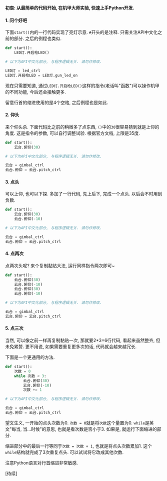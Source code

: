 **初衷: 从最简单的代码开始, 在机甲大师实验, 快速上手Python开发.**

#### 1. 问个好吧

下面`start()`内的一行代码实现了亮灯示意. `#`开头的是注释. 只需关注API中文化之前的部分. 之后的例程也类似.
```python
def start():
    LED灯.开启枪LED()

# 以下为API中文化部分, 与程序逻辑无关. 请勿作修改.

LED灯 = led_ctrl
LED灯.开启枪LED = LED灯.gun_led_on
```
现在只需要知道, 通过`LED灯.开启枪LED()`这样的指令(老话叫"函数")可以操作机甲的不同功能, 今后还会接触更多.

留意行首的缩进使用的是4个空格, 之后例程也是如此.

#### 2. 仰头

来个仰头杀. 下面代码比之前的稍微多了点东西, `()`中的`30`很容易猜到就是上仰的角度. 这是指令的参数, 可以自行调整试验. 根据官方文档, 上限是35度.
```python
def start():
    云台.俯仰(30)

# 以下为API中文化部分, 与程序逻辑无关. 请勿作修改.

云台 = gimbal_ctrl
云台.俯仰 = 云台.pitch_ctrl
```

#### 3. 点头
可以上仰, 也可以下探. 多加了一行代码, 先上后下, 完成一个点头. 以后会不时用到负数.
```python
def start():
    云台.俯仰(30)
    云台.俯仰(-10)

# 以下为API中文化部分, 与程序逻辑无关. 请勿作修改.

云台 = gimbal_ctrl
云台.俯仰 = 云台.pitch_ctrl
```

#### 4. 点两次
点两次头呢? 来个复制黏贴大法, 运行同样指令两次即可~
```python
def start():
    云台.俯仰(30)
    云台.俯仰(-10)
    云台.俯仰(30)
    云台.俯仰(-10)

# 以下为API中文化部分, 与程序逻辑无关. 请勿作修改.

云台 = gimbal_ctrl
云台.俯仰 = 云台.pitch_ctrl
```

#### 5. 点三次
当然, 可以像之前一样再复制黏贴一次, 那就要2*3=6行代码, 看起来虽然整齐, 但未免累赘. 更不用说, 如果需要重复更多次的话, 代码就会越来越冗长.

下面是一个更通用的方法.
```python
def start():
    次数 = 0
    while 次数 < 3:
        云台.俯仰(30)
        云台.俯仰(-10)
        次数 += 1

# 以下为API中文化部分, 与程序逻辑无关. 请勿作修改.

云台 = gimbal_ctrl
云台.俯仰 = 云台.pitch_ctrl
```
望文生义, 一开始的点头次数为0. `次数 = 0`就是将`次数`这个量置为0. `while`是英文"每当, 当...时候"的意思, 也就是看次数是否小于3. 如果是, 就运行下面缩进的部分.

缩进部分中的最后一行等同于`次数 = 次数 + 1`, 也就是将点头次数累加1. 这个`while`结构就完成了3次重复点头. 可以试试将它改成其他次数.

注意Python语言对行首缩进非常敏感.

[待续]